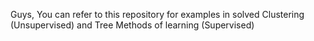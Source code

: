 Guys, 
You can refer to this repository for examples in solved Clustering (Unsupervised) and Tree Methods of learning (Supervised)
